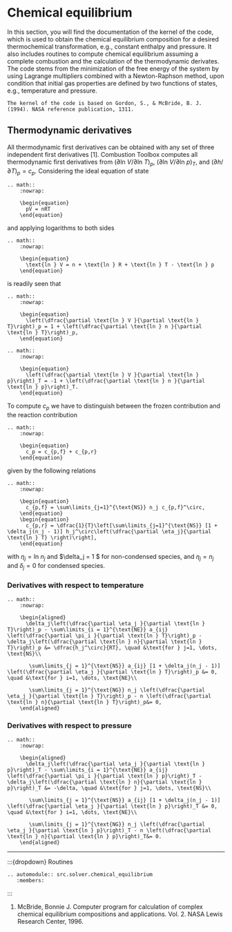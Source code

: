 # Chemical equilibrium

In this section, you will find the documentation of the kernel of the code, which is used to obtain the chemical equilibrium composition for a desired thermochemical transformation, e.g., constant enthalpy and pressure. It also includes routines to compute chemical equilibrium assuming a complete combustion and the calculation of the thermodynamic derivates. The code stems from the minimization of the free energy of the system by using Lagrange multipliers combined with a Newton-Raphson method, upon condition that initial gas properties are defined by two functions of states, e.g., temperature and pressure.


```{note}
The kernel of the code is based on Gordon, S., & McBride, B. J. (1994). NASA reference publication, 1311.
```

## Thermodynamic derivatives

All thermodynamic first derivatives can be obtained with any set of three independent first derivatives [1]. Combustion Toolbox computes all thermodynamic first derivatives from $(\partial \text{ln } V/\partial \text{ln } T)_p$, $(\partial \text{ln } V/\partial \text{ln } p)_T$, and $(\partial h/\partial T)_p = c_p$. Considering the ideal equation of state

```{eval-rst}
.. math::
    :nowrap:

    \begin{equation}
      pV = nRT
    \end{equation}
```
and applying logarithms to both sides

```{eval-rst}
.. math::
    :nowrap:

    \begin{equation}
      \text{ln } V = n + \text{ln } R + \text{ln } T - \text{ln } p
    \end{equation}
```

is readily seen that

```{eval-rst}
.. math::
    :nowrap:

    \begin{equation}
      \left(\dfrac{\partial \text{ln } V }{\partial \text{ln } T}\right)_p = 1 + \left(\dfrac{\partial \text{ln } n }{\partial \text{ln } T}\right)_p,
    \end{equation}
```
```{eval-rst}
.. math::
    :nowrap:

    \begin{equation}
      \left(\dfrac{\partial \text{ln } V }{\partial \text{ln } p}\right)_T = -1 + \left(\dfrac{\partial \text{ln } n }{\partial \text{ln } p}\right)_T.
    \end{equation}
```

To compute $c_p$ we have to distinguish between the frozen contribution and the reaction contribution

```{eval-rst}
.. math::
    :nowrap:
    
    \begin{equation}
      c_p = c_{p,f} + c_{p,r}
    \end{equation}
```

given by the following relations

```{eval-rst}
.. math::
    :nowrap:

    \begin{equation}
      c_{p,f} = \sum\limits_{j=1}^{\text{NS}} n_j c_{p,f}^\circ,
    \end{equation}
    \begin{equation}
      c_{p,r} = \dfrac{1}{T}\left[\sum\limits_{j=1}^{\text{NS}} [1 + \delta_j(n_j - 1)] h_j^\circ\left(\dfrac{\partial \eta_j}{\partial \text{ln } T} \right)\right],
    \end{equation}
```

with $\eta_j = \text{ln } n_j$ and $\delta_j = 1 $ for non-condensed species, and $\eta_j = n_j$ and $\delta_j = 0$ for condensed species.

### Derivatives with respect to temperature

```{eval-rst}
.. math::
    :nowrap:

    \begin{aligned}
      \delta_j\left(\dfrac{\partial \eta_j }{\partial \text{ln } T}\right)_p - \sum\limits_{i = 1}^{\text{NE}} a_{ij} \left(\dfrac{\partial \pi_i }{\partial \text{ln } T}\right)_p - \delta_j\left(\dfrac{\partial \text{ln } n}{\partial \text{ln } T}\right)_p &= \dfrac{h_j^\circ}{RT}, \quad &\text{for } j=1, \dots, \text{NS}\\

       \sum\limits_{j = 1}^{\text{NS}} a_{ij} [1 + \delta_j(n_j - 1)] \left(\dfrac{\partial \eta_j }{\partial \text{ln } T}\right)_p &= 0, \quad &\text{for } i=1, \dots, \text{NE}\\

       \sum\limits_{j = 1}^{\text{NG}} n_j \left(\dfrac{\partial \eta_j }{\partial \text{ln } T}\right)_p - n \left(\dfrac{\partial \text{ln } n}{\partial \text{ln } T}\right)_p&= 0,
    \end{aligned}
```

<!-- To solve the stem is more practical to change it into matricial form, namely -->

### Derivatives with respect to pressure

```{eval-rst}
.. math::
    :nowrap:

    \begin{aligned}
      \delta_j\left(\dfrac{\partial \eta_j }{\partial \text{ln } p}\right)_T - \sum\limits_{i = 1}^{\text{NE}} a_{ij} \left(\dfrac{\partial \pi_i }{\partial \text{ln } p}\right)_T - \delta_j\left(\dfrac{\partial \text{ln } n}{\partial \text{ln } p}\right)_T &= -\delta, \quad &\text{for } j=1, \dots, \text{NS}\\

       \sum\limits_{j = 1}^{\text{NS}} a_{ij} [1 + \delta_j(n_j - 1)] \left(\dfrac{\partial \eta_j }{\partial \text{ln } p}\right)_T &= 0, \quad &\text{for } i=1, \dots, \text{NE}\\

       \sum\limits_{j = 1}^{\text{NG}} n_j \left(\dfrac{\partial \eta_j }{\partial \text{ln } p}\right)_T - n \left(\dfrac{\partial \text{ln } n}{\partial \text{ln } p}\right)_T&= 0.
    \end{aligned}
```

***

:::{dropdown} Routines
```{eval-rst}
.. automodule:: src.solver.chemical_equilibrium
   :members:
```
:::

1. McBride, Bonnie J. Computer program for calculation of complex chemical equilibrium compositions and applications. Vol. 2. NASA Lewis Research Center, 1996.